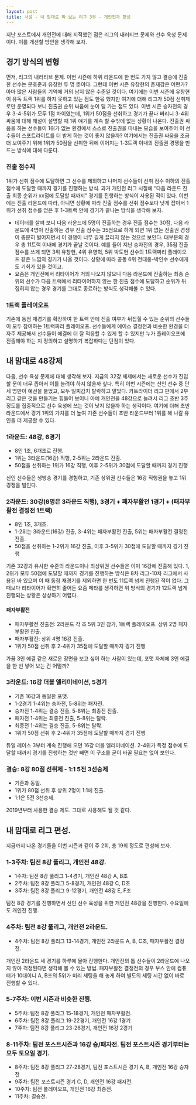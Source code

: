 ```yaml
---
layout: post
title: 사설 - 내 맘대로 짜 보는 리그 3부 - 개인전과 편성
---
```



지난 포스트에서 개인전에 대해 지적했던 점은 리그의 내러티브 문제와 선수 육성 문제이다. 이를 개선할 방안을 생각해 보자.

## 경기 방식의 변형

먼저, 리그의 내러티브 문제. 이번 시즌에 하위 라운드에 한 번도 가지 않고 결승에 진출한 선수는 문호준과 유창현 두 명 뿐이다. 그런데 이번 시즌 유창현의 존재감은 어떤가? 아마 많은 사람들의 기억에 거의 남지 않은 수준일 것이다. 여기에는 이번 시즌에 유창현이 유독 트랙 1위를 하지 못하고 있는 점도 한몫 했지만 여기에 더해 리그가 50점 선취제로만 운영되다 보니 진출권 순위 싸움에 눈이 덜 가는 점도 있다. 이번 시즌 승자전의 경우 3-4-5위가 모두 1점 차이였는데, 1위가 50점을 선취하고 경기가 끝나 버리니 3-4위 싸움에 대해 해설이 설명할 때 1위 얘기를 계속 할 수밖에 없는 상황이 나온다. 진출권 싸움을 하는 선수들이 1위가 없는 환경에서 스스로 진출권을 따내는 모습을 보여주어 이 선수들이 스포트라이트를 더 받게 하는 것이 좋지 않을까? 
여기에서는 진출권 싸움을 조금 더 보여주기 위해 1위가 50점을 선취한 뒤에 이어지는 1-3트랙 이내의 진출권 경쟁을 만드는 방식에 대해 다룬다.

### 진출 점수제
1위가 선취 점수에 도달하면 그 선수를 제외하고 나머지 선수들이 선취 점수 이하의  진출 점수에 도달할 때까지 경기를 진행하는 방식. 과거 개인전 리그 시절에 “다음 라운드 진출 최종 순위가 xx점에 도달할 때까지” 경기를 진행하는 방식이 사용된 적이 있다. 이번에는 진출 라운드에 따라, 아니면 상황에 따라 진출 점수를 선취 점수보다 낮게 잡아서 1위가 선취 점수를 얻은 후 1-3트랙 안에 경기가 끝나는 방식을 생각해 보자. 

* 데이터를 살펴 보니 다음 라운드에 5명이 진출하는 경우 진출 점수는 30점, 다음 라운드에 4명이 진출하는 경우 진출 점수는 35점으로 하게 되면 1위 없는 진출권 경쟁이 충분히 벌어지면서 이 경쟁이 너무 길게 끌리지 않는 것으로 보인다. 대부분의 경우 총 11트랙 이내에 경기가 끝날 것이다. 예를 들어 지난 승자전의 경우, 35점 진출 점수를 쓰게 되면 3위 유창현, 4위 유영혁, 5위 박도현 선수의 1트랙짜리 플레이오프 같은 느낌의 경기가 나올 것이다. 상황에 따라 공동 6위 전대웅-박인수 선수에게도 기회가 있을 것이고.
* 요즘은 개인전에서 리타이어가 거의 나오지 않으니 다음 라운드에 진출하는 최종 순위의 선수가 다음 트랙에서 리타이어하지 않는 한 진출 점수에 도달하고 순위가 뒤집히지 않는 경우 경기를 그대로 종료하는 방식도 생각해볼 수 있다.

### 1트랙 플레이오프

기존에 동점 재경기를 확장하여 한 트랙 안에 진출 여부가 뒤집힐 수 있는 순위의 선수들이 모두 참여하는 1트랙짜리 플레이오프. 선수들에게 에이스 결정전과 비슷한 환경을 더 자주 제공해서 선수들이 에결에 더 잘 적응할 수 있게 할 수 있지만 누가 플레이오프에 진출해야 하는 지 정의하고 설명하기 복잡하다는 단점이 있다.

## 내 맘대로 48강제

다음, 선수 육성 문제에 대해 생각해 보자. 지금의 32강 체제에서는 새로운 선수가 진입할 문이 너무 좁아서 이를 늘려야 하지 않을까 싶다. 특히 이번 시즌에는 신인 선수 중 단 세 명만이 예선을 뚤었고, 모두 일찌감치 탈락하고 말았다. 
카트라이더 리그 판에서 2부 리그 같은 것을 만들기는 힘들어 보이니 아예 개인전을 48강으로 늘려서 리그 초반 3주 정도를 집중적으로 선수 육성에 쓰는 것이 낫지 않을까 하는 생각이다. 
여기에 더해 초반 라운드에서 경기 1위의 가치를 더 높여 기존 선수들이 초반 라운드부터 1위를 해 나갈 유인을 더 제공할 수 있다.

### 1라운드: 48강, 6경기
* 8인 1조, 6개조로 진행. 
* 1위는 3라운드(16강) 직행, 2-5위는 2라운드 진출. 
* 50점을 선취하는 1위가 16강 직행, 이후 2-5위가 30점에 도달할 때까지 경기 진행

신인 선수들은 생방송 경기를 경험하고, 기존 상위권 선수들은 16강 직행권을 놓고 1위 경쟁을 벌인다.

### 2라운드: 30강(6명은 3라운드 직행), 3경기 + 패자부활전 1경기 + (패자부활전 결정전 1트랙) 
* 8인 1조, 3개조.
* 1-2위는 3라운드(16강) 진출, 3-4위는 패자부활전 진출, 5위는 패자부활전 결정전 진출.
* 50점을 선취하는 1-2위가 16강 진출, 이후 3-5위가 30점에 도달할 때까지 경기 진행

기존 32강과 유사한 수준의 라운드이나 최상위권 선수들은 이미 16강에 진출해 있다. 1, 2위가 모두 50점에 도달할 때까지 경기를 진행하는 방식은 8차 리그-10차 리그에서 사용된 바 있으며 이 때 동점 재경기를 제외하면 한 번도 11트랙 넘게 진행된 적이 없다. 그 때보다 리타이어가 확연히 줄어든 요즘 메타를 생각하면 위 방식의 경기가 12트랙 넘게 진행되는 상황은 상상하기 어렵다.

#### 패자부활전
* 패자부활전 진출전: 2라운드 각 조 5위 3인 참가, 1트랙 플레이오프. 상위 2명 패자부활전 진출. 
* 패자부활전: 상위 4명 16강 진출.
* 1위가 50점 선취 후 2-4위가 35점에 도달할 때까지 경기 진행

가끔 3인 에결 같은 새로운 장면을 보고 싶어 하는 사람이 있는데, 포맷 자체에 3인 에결을 한 번 넣어 보는 건 어떨까?

### 3라운드: 16강 더블 엘리미네이션, 5경기
* 기존 16강과 동일한 포맷. 
* 1-2경기 1-4위는 승자전, 5-8위는 패자전.
* 승자전 1-4위는 결승 진출, 5-8위는 최종전 진출.
* 패자전 1-4위는 최종전 진출, 5-8위는 탈락.
* 최종전 1-4위는 결승 진출, 5-8위는 탈락.
* 1위가 50점 선취 후 2-4위가 35점에 도달할 때까지 경기 진행

듀얼 레이스 3부터 계속 진행해 오던 16강 더블 엘리미네이션. 2-4위가 특정 점수에 도달할 때까지 경기를 진행하는 것만 빼면 이 구조를 굳이 바꿀 필요는 없어 보인다.

### 결승: 8강 80점 선취제 - 1:1 5전 3선승제
* 기존과 동일.
* 1위가 80점 선취 후 상위 2명이 1:1에 진출.
* 1:1은 5전 3선승제.

2019년부터 사용한 결승 제도. 그대로 사용해도 될 것 같다.

## 내 맘대로 리그 편성.

지금까지 나온 경기들을 이번 시즌과 같이 주 2회, 총 19회 정도로 편성해 보자.

### 1-3주차: 팀전 8강 풀리그, 개인전 48강.
* 1주차: 팀전 8강 풀리그 1-4경기, 개인전 48강 A, B조
* 2주차: 팀전 8강 풀리그 5-8경기, 개인전 48강 C, D조
* 3주차: 팀전 8강 풀리그 9-12경기, 개인전 48강 E, F조

팀전 8강 경기를 진행하면서 신인 선수 육성을 위한 개인전 48강을 진행한다. 수요일에도 개인전 진행.

### 4주차: 팀전 8강 풀리그, 개인전 2라운드.
* 4주차: 팀전 8강 풀리그 13-14경기, 개인전 2라운드 A, B, C조, 패자부활전 결정전.

개인전 2라운드 세 경기를 하루에 몰아 진행한다. 개인전의 톱 선수들이 2라운드에 나오지 않아 걱정된다면 생각해 볼 수 있는 방법. 패자부활전 결정전의 경우 부스 안에 컴퓨터가 10대이니 A, B조의 5위가 미리 세팅을 해 놓게 하여 별도의 세팅 시간 없이 바로 진행할 수 있다.

### 5-7주차: 이번 시즌과 비슷한 진행.
* 5주차: 팀전 8강 풀리그 15-18경기, 개인전 패자부활전.
* 6주차: 팀전 8강 풀리그 19-22경기, 개인전 16강 1경기
* 7주차: 팀전 8강 풀리그 23-26경기, 개인전 16강 2경기

### 8-11주차: 팀전 포스트시즌과 16강 승/패자전. 팀전 포스트시즌 경기부터는 모두 토요일 경기.
* 8주차: 팀전 8강 풀리그 27-28경기, 팀전 포스트시즌 경기 A, B, 개인전 16강 승자전
* 9주차: 팀전 포스트시즌 경기 C, D, 개인전 16강 패자전.
* 10주차: 팀전 플레이오프, 개인전 16강 최종전.
* 11주차: 결승전.
